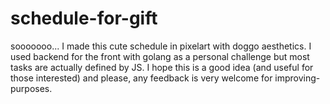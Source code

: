 # schedule-for-gift
sooooooo... I made this cute schedule in pixelart with doggo aesthetics. I used backend for the front with golang as a personal challenge but most tasks are actually defined by JS. I hope this is a good idea (and useful for those interested) and please, any feedback is very welcome for improving-purposes.
